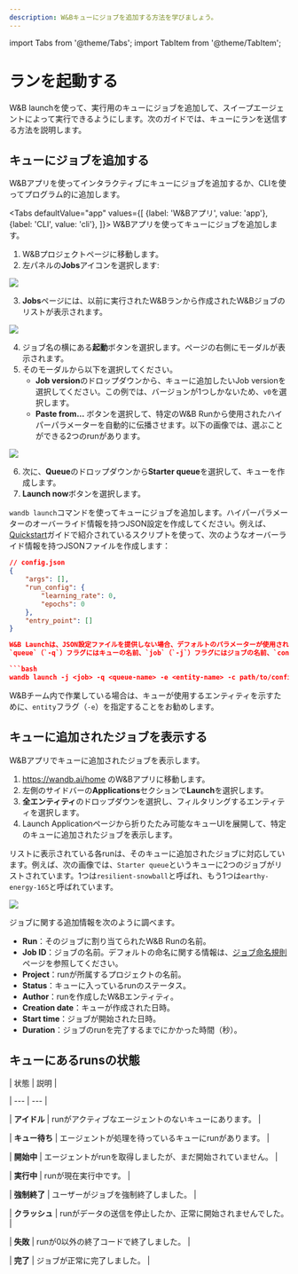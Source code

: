 ```yaml
---
description: W&Bキューにジョブを追加する方法を学びましょう。
---
```

import Tabs from '@theme/Tabs';
import TabItem from '@theme/TabItem';

# ランを起動する

W&B launchを使って、実行用のキューにジョブを追加して、スイープエージェントによって実行できるようにします。次のガイドでは、キューにランを送信する方法を説明します。

## キューにジョブを追加する
W&Bアプリを使ってインタラクティブにキューにジョブを追加するか、CLIを使ってプログラム的に追加します。

<Tabs
  defaultValue="app"
  values={[
    {label: 'W&Bアプリ', value: 'app'},
    {label: 'CLI', value: 'cli'},
  ]}>
  <TabItem value="app">
W&Bアプリを使ってキューにジョブを追加します。

1. W&Bプロジェクトページに移動します。
2. 左パネルの**Jobs**アイコンを選択します:

![](/images/launch/project_jobs_tab_gs.png)

3. **Jobs**ページには、以前に実行されたW&Bランから作成されたW&Bジョブのリストが表示されます。

![](/images/launch/view_jobs.png)

4. ジョブ名の横にある**起動**ボタンを選択します。ページの右側にモーダルが表示されます。
5. そのモーダルから以下を選択してください。
    * **Job version**のドロップダウンから、キューに追加したいJob versionを選択してください。この例では、バージョンが1つしかないため、`v0`を選択します。
    * **Paste from…** ボタンを選択して、特定のW&B Runから使用されたハイパーパラメーターを自動的に伝播させます。以下の画像では、選ぶことができる2つのrunがあります。

![](/images/launch/create_starter_queue_gs.png)

6. 次に、**Queue**のドロップダウンから**Starter queue**を選択して、キューを作成します。
7. **Launch now**ボタンを選択します。


  </TabItem>
    <TabItem value="cli">

`wandb launch`コマンドを使ってキューにジョブを追加します。ハイパーパラメーターのオーバーライド情報を持つJSON設定を作成してください。例えば、[Quickstart](./quickstart.md)ガイドで紹介されているスクリプトを使って、次のようなオーバーライド情報を持つJSONファイルを作成します：

```json
// config.json
{
    "args": [],
    "run_config": {
        "learning_rate": 0,
        "epochs": 0
    },
    "entry_point": []
}

W&B Launchは、JSON設定ファイルを提供しない場合、デフォルトのパラメーターが使用されます。
`queue`（`-q`）フラグにはキューの名前、`job`（`-j`）フラグにはジョブの名前、`config`（`-c`）フラグには設定ファイルへのパスを指定してください。

```bash
wandb launch -j <job> -q <queue-name> -e <entity-name> -c path/to/config.json
```

W&Bチーム内で作業している場合は、キューが使用するエンティティを示すために、`entity`フラグ（`-e`）を指定することをお勧めします。

  </TabItem>
</Tabs>

## キューに追加されたジョブを表示する
W&Bアプリでキューに追加されたジョブを表示します。

1. https://wandb.ai/home のW&Bアプリに移動します。
2. 左側のサイドバーの**Applications**セクションで**Launch**を選択します。
3. **全エンティティ**のドロップダウンを選択し、フィルタリングするエンティティを選択します。
4. Launch Applicationページから折りたたみ可能なキューUIを展開して、特定のキューに追加されたジョブを表示します。

リストに表示されている各runは、そのキューに追加されたジョブに対応しています。例えば、次の画像では、`Starter queue`というキューに2つのジョブがリストされています。1つは`resilient-snowball`と呼ばれ、もう1つは`earthy-energy-165`と呼ばれています。

![](/images/launch/launch_jobs_status.png)

ジョブに関する追加情報を次のように調べます。
   - **Run**：そのジョブに割り当てられたW&B Runの名前。
   - **Job ID**：ジョブの名前。デフォルトの命名に関する情報は、[ジョブ命名規則](create-job#job-naming-conventions)ページを参照してください。
   - **Project**：runが所属するプロジェクトの名前。
   - **Status**：キューに入っているrunのステータス。
   - **Author**：runを作成したW&Bエンティティ。
   - **Creation date**：キューが作成された日時。
   - **Start time**：ジョブが開始された日時。
   - **Duration**：ジョブのrunを完了するまでにかかった時間（秒）。
## キューにあるrunsの状態



| 状態 | 説明 |

| --- | --- |

| **アイドル** | runがアクティブなエージェントのないキューにあります。 |

| **キュー待ち** | エージェントが処理を待っているキューにrunがあります。 |

| **開始中** | エージェントがrunを取得しましたが、まだ開始されていません。 |

| **実行中** | runが現在実行中です。 |

| **強制終了** | ユーザーがジョブを強制終了しました。 |

| **クラッシュ** | runがデータの送信を停止したか、正常に開始されませんでした。 |

| **失敗** | runが0以外の終了コードで終了しました。 |

| **完了** | ジョブが正常に完了しました。 |